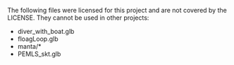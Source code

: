 The following files were licensed for this project and are not covered by the LICENSE. They cannot be used in other projects:

- diver_with_boat.glb
- floagLoop.glb
- manta/*
- PEMLS_skt.glb
